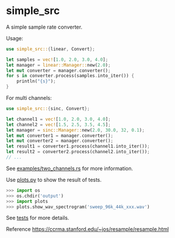 # simple_src

A simple sample rate converter.

Usage:

```rust
use simple_src::{linear, Convert};

let samples = vec![1.0, 2.0, 3.0, 4.0];
let manager = linear::Manager::new(2.0);
let mut converter = manager.converter();
for s in converter.process(samples.into_iter()) {
    println("{s}");
}
```

For multi channels:

```rust
use simple_src::{sinc, Convert};

let channel1 = vec![1.0, 2.0, 3.0, 4.0];
let channel2 = vec![1.5, 2.5, 3.5, 4.5];
let manager = sinc::Manager::new(2.0, 30.0, 32, 0.1);
let mut converter1 = manager.converter();
let mut converter2 = manager.converter();
let result1 = converter1.process(channel1.into_iter());
let result2 = converter2.process(channel2.into_iter());
// ...
```

See [examples/two_channels.rs](/examples/two_channels.rs) for more information.

Use [plots.py](/plots.py) to show the result of tests.

```python
>>> import os
>>> os.chdir('output')
>>> import plots
>>> plots.show_wav_spectrogram('sweep_96k_44k_xxx.wav')
```

See [tests](/tests/) for more details.

Reference <https://ccrma.stanford.edu/~jos/resample/resample.html>
